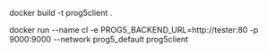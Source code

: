 docker build -t prog5client .

docker run --name cl -e PROG5_BACKEND_URL=http://tester:80 -p 9000:9000 --network prog5_default prog5client
